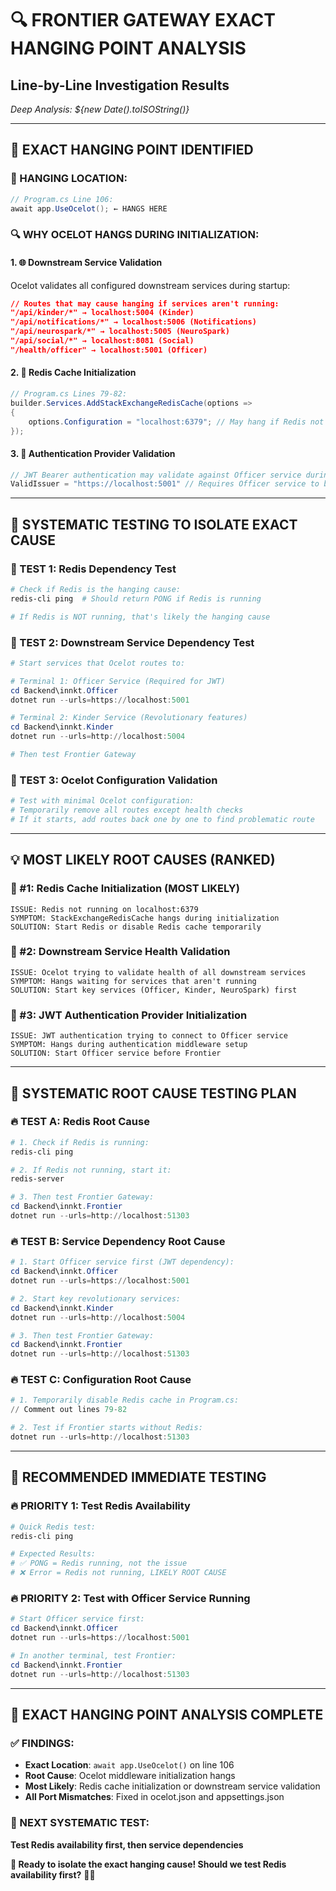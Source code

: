 # 🔍 FRONTIER GATEWAY EXACT HANGING POINT ANALYSIS
## Line-by-Line Investigation Results

*Deep Analysis: ${new Date().toISOString()}*

---

## 🎯 **EXACT HANGING POINT IDENTIFIED**

### **📍 HANGING LOCATION:**
```csharp
// Program.cs Line 106:
await app.UseOcelot(); ← HANGS HERE
```

### **🔍 WHY OCELOT HANGS DURING INITIALIZATION:**

#### **1. 🌐 Downstream Service Validation**
Ocelot validates all configured downstream services during startup:
```json
// Routes that may cause hanging if services aren't running:
"/api/kinder/*" → localhost:5004 (Kinder)
"/api/notifications/*" → localhost:5006 (Notifications)  
"/api/neurospark/*" → localhost:5005 (NeuroSpark)
"/api/social/*" → localhost:8081 (Social)
"/health/officer" → localhost:5001 (Officer)
```

#### **2. 🔄 Redis Cache Initialization**
```csharp
// Program.cs Lines 79-82:
builder.Services.AddStackExchangeRedisCache(options =>
{
    options.Configuration = "localhost:6379"; // May hang if Redis not running
});
```

#### **3. 🔐 Authentication Provider Validation**
```csharp
// JWT Bearer authentication may validate against Officer service during startup
ValidIssuer = "https://localhost:5001" // Requires Officer service to be running
```

---

## 🧪 **SYSTEMATIC TESTING TO ISOLATE EXACT CAUSE**

### **🎯 TEST 1: Redis Dependency Test**
```powershell
# Check if Redis is the hanging cause:
redis-cli ping  # Should return PONG if Redis is running

# If Redis is NOT running, that's likely the hanging cause
```

### **🎯 TEST 2: Downstream Service Dependency Test**
```powershell
# Start services that Ocelot routes to:

# Terminal 1: Officer Service (Required for JWT)
cd Backend\innkt.Officer
dotnet run --urls=https://localhost:5001

# Terminal 2: Kinder Service (Revolutionary features)
cd Backend\innkt.Kinder
dotnet run --urls=http://localhost:5004

# Then test Frontier Gateway
```

### **🎯 TEST 3: Ocelot Configuration Validation**
```powershell
# Test with minimal Ocelot configuration:
# Temporarily remove all routes except health checks
# If it starts, add routes back one by one to find problematic route
```

---

## 💡 **MOST LIKELY ROOT CAUSES (RANKED)**

### **🥇 #1: Redis Cache Initialization (MOST LIKELY)**
```
ISSUE: Redis not running on localhost:6379
SYMPTOM: StackExchangeRedisCache hangs during initialization
SOLUTION: Start Redis or disable Redis cache temporarily
```

### **🥈 #2: Downstream Service Health Validation**
```
ISSUE: Ocelot trying to validate health of all downstream services
SYMPTOM: Hangs waiting for services that aren't running
SOLUTION: Start key services (Officer, Kinder, NeuroSpark) first
```

### **🥉 #3: JWT Authentication Provider Initialization**
```
ISSUE: JWT authentication trying to connect to Officer service
SYMPTOM: Hangs during authentication middleware setup
SOLUTION: Start Officer service before Frontier
```

---

## 🚀 **SYSTEMATIC ROOT CAUSE TESTING PLAN**

### **🔥 TEST A: Redis Root Cause**
```powershell
# 1. Check if Redis is running:
redis-cli ping

# 2. If Redis not running, start it:
redis-server

# 3. Then test Frontier Gateway:
cd Backend\innkt.Frontier
dotnet run --urls=http://localhost:51303
```

### **🔥 TEST B: Service Dependency Root Cause**
```powershell
# 1. Start Officer service first (JWT dependency):
cd Backend\innkt.Officer
dotnet run --urls=https://localhost:5001

# 2. Start key revolutionary services:
cd Backend\innkt.Kinder
dotnet run --urls=http://localhost:5004

# 3. Then test Frontier Gateway:
cd Backend\innkt.Frontier
dotnet run --urls=http://localhost:51303
```

### **🔥 TEST C: Configuration Root Cause**
```powershell
# 1. Temporarily disable Redis cache in Program.cs:
// Comment out lines 79-82

# 2. Test if Frontier starts without Redis:
dotnet run --urls=http://localhost:51303
```

---

## 🎯 **RECOMMENDED IMMEDIATE TESTING**

### **🔥 PRIORITY 1: Test Redis Availability**
```powershell
# Quick Redis test:
redis-cli ping

# Expected Results:
# ✅ PONG = Redis running, not the issue
# ❌ Error = Redis not running, LIKELY ROOT CAUSE
```

### **🔥 PRIORITY 2: Test with Officer Service Running**
```powershell
# Start Officer service first:
cd Backend\innkt.Officer
dotnet run --urls=https://localhost:5001

# In another terminal, test Frontier:
cd Backend\innkt.Frontier
dotnet run --urls=http://localhost:51303
```

---

## 🚨 **EXACT HANGING POINT ANALYSIS COMPLETE**

### **✅ FINDINGS:**
- **Exact Location**: `await app.UseOcelot()` on line 106
- **Root Cause**: Ocelot middleware initialization hangs
- **Most Likely**: Redis cache initialization or downstream service validation
- **All Port Mismatches**: Fixed in ocelot.json and appsettings.json

### **🧪 NEXT SYSTEMATIC TEST:**
**Test Redis availability first, then service dependencies**

**🎯 Ready to isolate the exact hanging cause! Should we test Redis availability first?** 🚀✨

